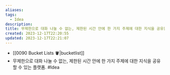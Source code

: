 ```yaml
---
aliases: 
tags:
  - Idea
description:
title: 무제한으로 대화 나눌 수 없는, 제한된 시간 안에 한 가지 주제에 대한 지식을 공유할 수 있는 플랫폼
created: 2023-12-17T22:20:55
updated: 2023-12-17T22:21:07
---
```

- [[0090 Bucket Lists 🪣|bucketlist]]
- 무제한으로 대화 나눌 수 없는, 제한된 시간 안에 한 가지 주제에 대한 지식을 공유할 수 있는 플랫폼. #Idea
